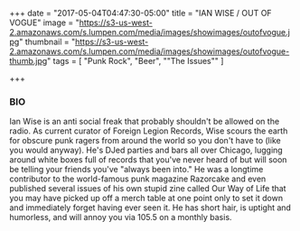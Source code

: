 +++
date = "2017-05-04T04:47:30-05:00"
title = "IAN WISE / OUT OF VOGUE"
image = "https://s3-us-west-2.amazonaws.com/s.lumpen.com/media/images/showimages/outofvogue.jpg"
thumbnail = "https://s3-us-west-2.amazonaws.com/s.lumpen.com/media/images/showimages/outofvogue-thumb.jpg"
tags = [ "Punk Rock", "Beer", "\"The Issues\"" ]

+++

### BIO

Ian Wise is an anti social freak that probably shouldn't be allowed on the radio. As current curator of Foreign Legion Records, Wise scours the earth for obscure punk ragers from around the world so you don't have to (like you would anyway). He's DJed parties and bars all over Chicago, lugging around white boxes full of records that you've never heard of but will soon be telling your friends you've "always been into." He was a longtime contributor to the world-famous punk magazine Razorcake and even published several issues of his own stupid zine called Our Way of Life that you may have picked up off a merch table at one point only to set it down and immediately forget having ever seen it. He has short hair, is uptight and humorless, and will annoy you via 105.5 on a monthly basis.

